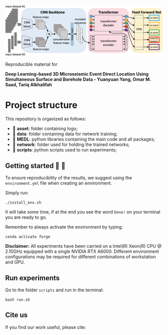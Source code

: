 ![LOGO](asset/MS_with_Joint_Surface_Borehole_Data.png)


Reproducible material for

**Deep Learning-based 3D Microseismic Event Direct Location Using Simultaneous Surface and Borehole Data - Yuanyuan Yang, Omar M. Saad, Tariq Alkhalifah**


# Project structure
This repository is organized as follows:

* :open_file_folder: **asset**: folder containing logo;
* :open_file_folder: **data**: folder containing data for network training;
* :open_file_folder: **MEDL**: python libraries containing the main code and all packages;
* :open_file_folder: **network**: folder used for holding the trained networks;
* :open_file_folder: **scripts**: python scripts used to run experiments;

## Getting started :space_invader: :robot:
To ensure reproducibility of the results, we suggest using the `environment.yml` file when creating an environment.

Simply run:
```
./install_env.sh
```
It will take some time, if at the end you see the word `Done!` on your terminal you are ready to go. 

Remember to always activate the environment by typing:
```
conda activate forge
```

**Disclaimer:** All experiments have been carried on a Intel(R) Xeon(R) CPU @ 2.10GHz equipped with a single NVIDIA RTX A6000. Different environment 
configurations may be required for different combinations of workstation and GPU.

## Run experiments
Go to the folder ```scripts``` and run in the terminal:
```
bash run.sh
```

## Cite us
If you find our work useful, please cite: